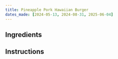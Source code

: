 ```yaml
---
title: Pineapple Pork Hawaiian Burger
dates_made: [2024-05-13, 2024-08-31, 2025-06-04]
---
```


## Ingredients

## Instructions
